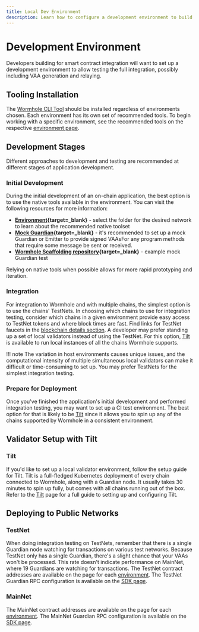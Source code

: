 ```yaml
---
title: Local Dev Environment
description: Learn how to configure a development environment to build with Wormhole, including using the CLI, local validators, testing on public test networks, and more. 
---
```


# Development Environment

Developers building for smart contract integration will want to set up a development environment to allow testing the full integration, possibly including VAA generation and relaying.

## Tooling Installation

The [Wormhole CLI Tool](/build/toolkit/toolkit-cli) should be installed regardless of environments chosen. Each environment has its own set of recommended tools. To begin working with a specific environment, see the recommended tools on the respective [environment page](/build/start-building/supported-networks).

## Development Stages

Different approaches to development and testing are recommended at different stages of application development.

### Initial Development

During the initial development of an on-chain application, the best option is to use the native tools available in the environment. You can visit the following resources for more information:

- **[Environment](https://github.com/wormhole-foundation/wormhole){target=\_blank}** - select the folder for the desired network to learn about the recommended native toolset  
- **[Mock Guardian](https://github.com/wormhole-foundation/wormhole/blob/main/sdk/js/src/mock/wormhole.ts){target=\_blank}** - it's recommended to set up a mock Guardian or Emitter to provide signed VAAsFor any program methods that require some message be sent or received. 
- **[Wormhole Scaffolding repository](https://github.com/wormhole-foundation/wormhole-scaffolding/blob/main/evm/ts-test/01_hello_world.ts){target=\_blank}** - example mock Guardian test

Relying on native tools when possible allows for more rapid prototyping and iteration.  

### Integration

For integration to Wormhole and with multiple chains, the simplest option is to use the chains' TestNets. In choosing which chains to use for integration testing, consider which chains in a given environment provide easy access to TestNet tokens and where block times are fast. Find links for TestNet faucets in the [blockchain details section](../../blockchain-environments/environments.md). A developer may prefer standing up a set of local validators instead of using the TestNet. For this option, [Tilt](/build/toolkit/toolkit-tilt) is available to run local instances of all the chains Wormhole supports.

!!! note
    The variation in host environments causes unique issues, and the computational intensity of multiple simultaneous local validators can make it difficult or time-consuming to set up. You may prefer TestNets for the simplest integration testing.

### Prepare for Deployment

Once you've finished the application's initial development and performed integration testing, you may want to set up a CI test environment. The best option for that is likely to be [Tilt](/build/toolkit/toolkit-tilt) since it allows you to spin up any of the chains supported by Wormhole in a consistent environment.

## Validator Setup with Tilt

### Tilt
If you'd like to set up a local validator environment, follow the setup guide for Tilt. Tilt is a full-fledged Kubernetes deployment of every chain connected to Wormhole, along with a Guardian node. It usually takes 30 minutes to spin up fully, but comes with all chains running out of the box. Refer to the [Tilt](/build/toolkit/toolkit-tilt) page for a full guide to setting up and configuring Tilt.

## Deploying to Public Networks

### TestNet

When doing integration testing on TestNets, remember that there is a single Guardian node watching for transactions on various test networks. Because TestNet only has a single Guardian, there's a slight chance that your VAAs won't be processed. This rate doesn't indicate performance on MainNet, where 19 Guardians are watching for transactions. The TestNet contract addresses are available on the page for each [environment](../../blockchain-environments/environments.md). The TestNet Guardian RPC configuration is available on the [SDK page](../sdk-docs/#testnet-guardian-rpc).

### MainNet

The MainNet contract addresses are available on the page for each [environment](../../blockchain-environments/environments.md). The MainNet Guardian RPC configuration is available on the [SDK page](../sdk-docs/#mainnet-guardian-rpc).